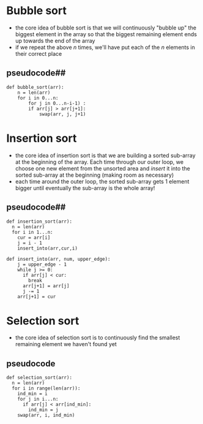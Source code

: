 # Bubble sort
* the core idea of bubble sort is that we will continuously "bubble up" the biggest element in the array so that the biggest remaining element ends up towards the end of the array
* if we repeat the above $n$ times, we'll have put each of the $n$ elements in their correct place

## pseudocode##
```
def bubble_sort(arr):
    n = len(arr)
    for i in 0...n:
        for j in 0...n-i-1) :
        if arr[j] > arr[j+1]:
            swap(arr, j, j+1)
```

# Insertion sort
* the core idea of insertion sort is that we are building a sorted sub-array at the beginning of the array. Each time through our outer loop, we choose one new element from the unsorted area and *insert* it into the sorted sub-array at the beginning (making room as necessary)
* each time around the outer loop, the sorted sub-array gets 1 element bigger until eventually the sub-array is the whole array!

## pseudocode##
```
def insertion_sort(arr):
  n = len(arr)
  for i in 1...n:
    cur = arr[i]
    j = i - 1
    insert_into(arr,cur,i)

def insert_into(arr, num, upper_edge):
    j = upper_edge - 1
    while j >= 0:
      if arr[j] < cur:
        break
      arr[j+1] = arr[j]
      j -= 1
    arr[j+1] = cur
```

# Selection sort
* the core idea of selection sort is to continuously find the smallest remaining element we haven't found yet

## pseudocode
```
def selection_sort(arr):
  n = len(arr)
  for i in range(len(arr)):
    ind_min = i
    for j in i...n:
      if arr[j] < arr[ind_min]:
        ind_min = j
    swap(arr, i, ind_min)
```

